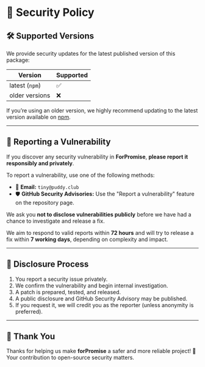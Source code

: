 # 🔐 Security Policy

## 🛠 Supported Versions

We provide security updates for the latest published version of this package:

| Version        | Supported |
|----------------|-----------|
| latest (`npm`) | ✅        |
| older versions | ❌        |

If you’re using an older version, we highly recommend updating to the latest version available on [npm](https://www.npmjs.com/package/for-promise).

---

## 📣 Reporting a Vulnerability

If you discover any security vulnerability in **ForPromise**, **please report it responsibly and privately**.

To report a vulnerability, use one of the following methods:

- 📧 **Email:** `tiny@puddy.club`
- 🛡️ **GitHub Security Advisories:** Use the "Report a vulnerability" feature on the repository page.

We ask you **not to disclose vulnerabilities publicly** before we have had a chance to investigate and release a fix.

We aim to respond to valid reports within **72 hours** and will try to release a fix within **7 working days**, depending on complexity and impact.

---

## 📝 Disclosure Process

1. You report a security issue privately.
2. We confirm the vulnerability and begin internal investigation.
3. A patch is prepared, tested, and released.
4. A public disclosure and GitHub Security Advisory may be published.
5. If you request it, we will credit you as the reporter (unless anonymity is preferred).

---

## 🙏 Thank You

Thanks for helping us make **forPromise** a safer and more reliable project! 💙  
Your contribution to open-source security matters.

